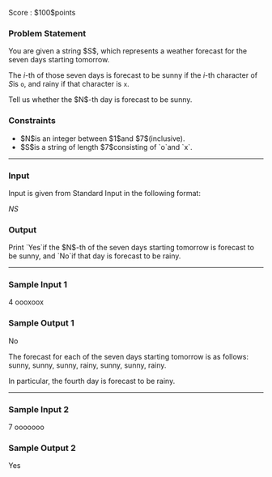 
<div>

<span>

<span>

<p>
Score : $100$points
</p>

<div>

<section>

### **Problem Statement**

<p>
You are given a string $S$, which represents a weather forecast for the seven days starting tomorrow.

The $i$-th of those seven days is forecast to be sunny if the $i$-th character of $S$is `o`, and rainy if that character is `x`.
</p>

<p>
Tell us whether the $N$-th day is forecast to be sunny.
</p>

</section>

</div>

<div>

<section>

### **Constraints**

<ul>

<li>
$N$is an integer between $1$and $7$(inclusive).
</li>

<li>
$S$is a string of length $7$consisting of `o`and `x`.
</li>

</ul>

</section>

</div>

---

<div>

<div>

<section>

### **Input**

<p>
Input is given from Standard Input in the following format:
</p>

<div>

$N$$S$
</div>

</section>

</div>

<div>

<section>

### **Output**

<p>
Print `Yes`if the $N$-th of the seven days starting tomorrow is forecast to be sunny, and `No`if that day is forecast to be rainy.
</p>

</section>

</div>

</div>

---

<div>

<section>

### **Sample Input 1**

<div>

4
oooxoox

</div>

</section>

</div>

<div>

<section>

### **Sample Output 1**

<div>

No

</div>

<p>
The forecast for each of the seven days starting tomorrow is as follows: sunny, sunny, sunny, rainy, sunny, sunny, rainy.

In particular, the fourth day is forecast to be rainy.
</p>

</section>

</div>

---

<div>

<section>

### **Sample Input 2**

<div>

7
ooooooo

</div>

</section>

</div>

<div>

<section>

### **Sample Output 2**

<div>

Yes

</div>

</section>

</div>

</span>

</span>

</div>
